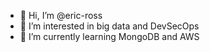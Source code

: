 - 👋 Hi, I’m @eric-ross
- 👀 I’m interested in big data and DevSecOps
- 🌱 I’m currently learning MongoDB and AWS

<!---
eric-ross/eric-ross is a ✨ special ✨ repository because its `README.md` (this file) appears on your GitHub profile.
You can click the Preview link to take a look at your changes.
--->
